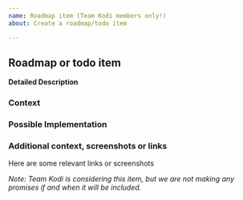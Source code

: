 ```yaml
---
name: Roadmap item (Team Kodi members only!)
about: Create a roadmap/todo item

---
```

<!--- Please fill out this template to the best of your ability. You can always edit this issue once you have created it. -->
## Roadmap or todo item
**Detailed Description**
<!--- Provide a detailed description of the change or addition you are proposing -->



### Context
<!--- Why is this change important to you? How would you use it? -->
<!--- How can it benefit other users? -->



### Possible Implementation
<!--- Not obligatory, but suggest an idea for implementing addition or change -->



### Additional context, screenshots or links
Here are some relevant links or screenshots
<!--- Put your text below this line -->




<!--- End of this issue -->
*Note: Team Kodi is considering this item, but we are not making any promises if and when it will be included.*
